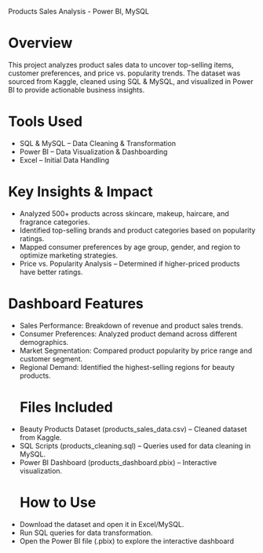  Products Sales Analysis - Power BI, MySQL
# Overview
This project analyzes product sales data to uncover top-selling items, customer preferences, and price vs. popularity trends. The dataset was sourced from Kaggle, cleaned using SQL & MySQL, and visualized in Power BI to provide actionable business insights.

# Tools Used
- SQL & MySQL – Data Cleaning & Transformation
- Power BI – Data Visualization & Dashboarding
- Excel – Initial Data Handling
# Key Insights & Impact
- Analyzed 500+ products across skincare, makeup, haircare, and fragrance categories.
- Identified top-selling brands and product categories based on popularity ratings.
- Mapped consumer preferences by age group, gender, and region to optimize marketing strategies.
- Price vs. Popularity Analysis – Determined if higher-priced products have better ratings.

# Dashboard Features
- Sales Performance: Breakdown of revenue and product sales trends.
- Consumer Preferences: Analyzed product demand across different demographics.
- Market Segmentation: Compared product popularity by price range and customer segment.
- Regional Demand: Identified the highest-selling regions for beauty products.
  # Files Included
- Beauty Products Dataset (products_sales_data.csv) – Cleaned dataset from Kaggle.
- SQL Scripts (products_cleaning.sql) – Queries used for data cleaning in MySQL.
- Power BI Dashboard (products_dashboard.pbix) – Interactive visualization.
  # How to Use
- Download the dataset and open it in Excel/MySQL.
- Run SQL queries for data transformation.
- Open the Power BI file (.pbix) to explore the interactive dashboard
